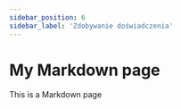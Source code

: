 ```yaml
---
sidebar_position: 6
sidebar_label: 'Zdobywanie doświadczenia'
---
```



# My Markdown page

This is a Markdown page
